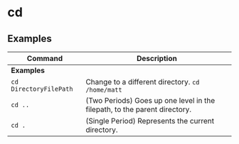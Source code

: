 # cd

## Examples

| **Command**   | **Description**   |
| --------------|-------------------|
| **Examples** |
| `cd DirectoryFilePath` | Change to a different directory. `cd /home/matt` |
| `cd ..` | (Two Periods) Goes up one level in the filepath, to the parent directory. |
| `cd .` | (Single Period) Represents the current directory. |